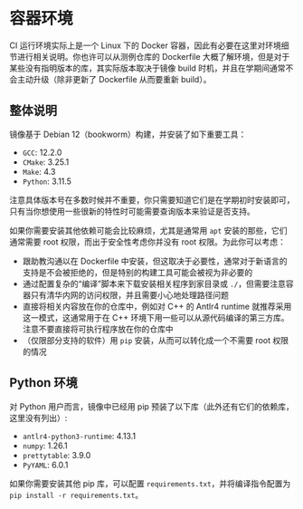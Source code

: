 # 容器环境

CI 运行环境实际上是一个 Linux 下的 Docker 容器，因此有必要在这里对环境细节进行相关说明。你也许可以从测例仓库的 Dockerfile 大概了解环境，但是对于某些没有指明版本的库，其实际版本取决于镜像 build 时机，并且在学期间通常不会主动升级（除非更新了 Dockerfile 从而要重新 build）。

## 整体说明

镜像基于 Debian 12（bookworm）构建，并安装了如下重要工具：

- `GCC`: 12.2.0
- `CMake`: 3.25.1
- `Make`: 4.3
- `Python`: 3.11.5

注意具体版本号在多数时候并不重要，你只需要知道它们是在学期初时安装即可，只有当你想使用一些很新的特性时可能需要查询版本来验证是否支持。

如果你需要安装其他依赖可能会比较麻烦，尤其是通常用 `apt` 安装的那些，它们通常需要 root 权限，而出于安全性考虑你并没有 root 权限。为此你可以考虑：

- 跟助教沟通以在 Dockerfile 中安装，但这取决于必要性，通常对于新语言的支持是不会被拒绝的，但是特别的构建工具可能会被视为非必要的
- 通过配置复杂的“编译”脚本来下载安装相关程序到家目录或 `./`，但需要注意容器只有清华内网的访问权限，并且需要小心地处理路径问题
- 直接将相关内容放在你的仓库中，例如对 C++ 的 Antlr4 runtime 就推荐采用这一模式，这通常用于在 C++ 环境下用一些可以从源代码编译的第三方库。注意不要直接将可执行程序放在你的仓库中
- （仅限部分支持的软件）用 `pip` 安装，从而可以转化成一个不需要 root 权限的情况

## Python 环境

对 Python 用户而言，镜像中已经用 pip 预装了以下库（此外还有它们的依赖库，这里没有列出）:

- `antlr4-python3-runtime`: 4.13.1
- `numpy`: 1.26.1
- `prettytable`: 3.9.0
- `PyYAML`: 6.0.1

如果你需要安装其他 pip 库，可以配置 `requirements.txt`，并将编译指令配置为 `pip install -r requirements.txt`。
